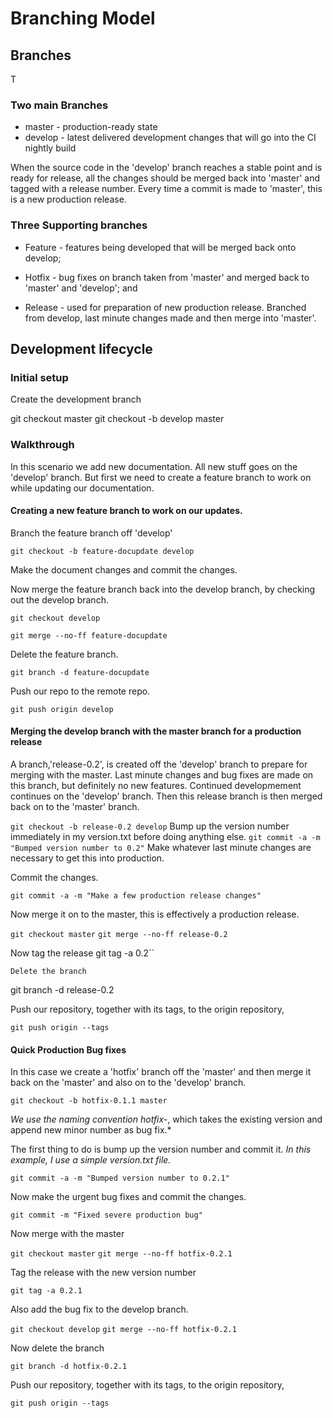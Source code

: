 # Branching Model



## Branches

T

### Two main Branches

- master - production-ready state
- develop - latest delivered development changes that will go into the CI nightly build

When the source code in the 'develop' branch reaches a stable point and is ready for release, all the changes should be merged back into 'master' and tagged with a release number.
Every time a commit is made to 'master', this is a new production release.

### Three Supporting branches

- Feature - features being developed that will be merged back onto develop;

- Hotfix - bug fixes on branch taken from 'master' and merged back to 'master' and 'develop'; and

- Release - used for preparation of new production release. Branched from develop, last minute changes made and then merge into 'master'.


## Development lifecycle

### Initial setup

Create the development branch

git checkout master
git checkout -b develop master

### Walkthrough

In this scenario we add new documentation. All new stuff goes on the 'develop' branch. But first we need to create a feature branch to work on while updating our documentation.

#### Creating a new feature branch to work on our updates.

Branch the feature branch off 'develop'

`git checkout -b feature-docupdate develop`

Make the document changes and commit the changes.

Now merge the feature branch back into the develop branch, by checking out the develop branch.

`git checkout develop`

`git merge --no-ff feature-docupdate`

Delete the feature branch.

`git branch -d feature-docupdate`

Push our repo to the remote repo.

`git push origin develop`



#### Merging the develop branch with the master branch for a production release

A branch,'release-0.2', is created off the 'develop' branch to prepare for merging with the master. Last minute changes and bug fixes are made on this branch, but definitely no new features. Continued developmement continues on the 'develop' branch. Then this release branch is then merged back on to the 'master' branch.



`git checkout -b release-0.2 develop`
Bump up the version number immediately in my version.txt before doing anything else.
`git commit -a -m "Bumped version number to 0.2"`
Make whatever last minute changes are necessary to get this into production.

Commit the changes.

`git commit -a -m "Make a few production release changes"`

Now merge it on to the master, this is effectively a production release.

`git checkout master`
`git merge --no-ff release-0.2`

Now tag the release
git tag -a 0.2``

`Delete the branch`

git branch -d release-0.2

Push our repository, together with its tags, to the origin repository,

`git push origin --tags`



#### Quick Production Bug fixes

In this case we create a 'hotfix' branch off the 'master' and then merge it back on the 'master' and also on to the 'develop' branch.

`git checkout -b hotfix-0.1.1 master`

*We use the naming convention hotfix-*, which takes the existing version and append new minor number as bug fix.*

The first thing to do is bump up the version number and commit it. *In this example, I use a simple version.txt file.*

`git commit -a -m "Bumped version number to 0.2.1"`

Now make the urgent bug fixes and commit the changes.

`git commit -m "Fixed severe production bug"`

Now merge with the master

`git checkout master`
`git merge --no-ff hotfix-0.2.1`

Tag the release with the new version number

`git tag -a 0.2.1`

Also add the bug fix to the develop branch.

`git checkout develop`
`git merge --no-ff hotfix-0.2.1`

Now delete the branch

`git branch -d hotfix-0.2.1`

Push our repository, together with its tags, to the origin repository,

`git push origin --tags`



#### 

